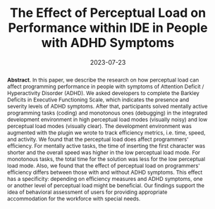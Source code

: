 ---
title: "The Effect of Perceptual Load on Performance within IDE in People with ADHD Symptoms"
authors: '<i>Vseslav Kasatskii, Agnia Serheyuk, Anastasiia Serova, Sergey Titov, and Timofey Bryksin</i>'
status: "accepted"
collection: publications
permalink: /publications/2023-07-23-perceptual-load-and-adhd
date: 2023-07-23
venue: "<b>AC'23</b>"
level: '—'
pdf: 'https://arxiv.org/abs/2302.06376'
data: 'https://github.com/JetBrains-Research/adhd-study'
counter_id: 'C49'
abstract: "<p><b>Abstract</b>. In this paper, we describe the research on how perceptual load can affect programming performance in people with symptoms of Attention Deficit / Hyperactivity Disorder (ADHD). We asked developers to complete the Barkley Deficits in Executive Functioning Scale, which indicates the presence and severity levels of ADHD symptoms. After that, participants solved mentally active programming tasks (coding) and monotonous ones (debugging) in the integrated development environment in high perceptual load modes (visually noisy) and low perceptual load modes (visually clear). The development environment was augmented with the plugin we wrote to track efficiency metrics, i.e. time, speed, and activity. We found that the perceptual load does affect programmers' efficiency. For mentally active tasks, the time of inserting the first character was shorter and the overall speed was higher in the low perceptual load mode. For monotonous tasks, the total time for the solution was less for the low perceptual load mode. Also, we found that the effect of perceptual load on programmers' efficiency differs between those with and without ADHD symptoms. This effect has a specificity: depending on efficiency measures and ADHD symptoms, one or another level of perceptual load might be beneficial. Our findings support the idea of behavioral assessment of users for providing appropriate accommodation for the workforce with special needs.</p>"
---